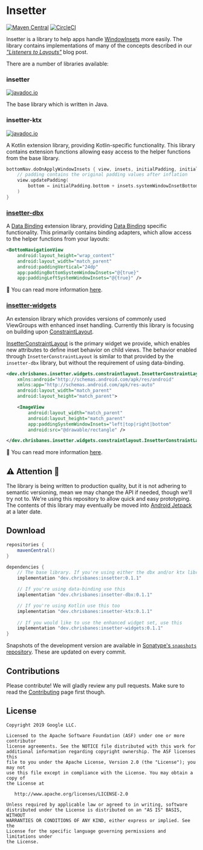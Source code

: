 # Insetter

[![Maven Central](https://maven-badges.herokuapp.com/maven-central/dev.chrisbanes/insetter/badge.svg)](https://search.maven.org/search?q=g:dev.chrisbanes%20insetter) [![CircleCI](https://circleci.com/gh/chrisbanes/insetter/tree/master.svg?style=svg)](https://circleci.com/gh/chrisbanes/insetter/tree/master)

Insetter is a library to help apps handle
[WindowInsets](https://developer.android.com/reference/android/view/WindowInsets.html) more easily.
The library contains implementations of many of the concepts described in our
[_"Listeners to Layouts"_](https://medium.com/androiddevelopers/windowinsets-listeners-to-layouts-8f9ccc8fa4d1)
blog post.

There are a number of libraries available:

### insetter
[![javadoc.io](https://javadoc.io/badge2/dev.chrisbanes/insetter/javadoc.io.svg)](https://javadoc.io/doc/dev.chrisbanes/insetter)

The base library which is written in Java.

### insetter-ktx
[![javadoc.io](https://javadoc.io/badge2/dev.chrisbanes/insetter-ktx/javadoc.io.svg)](https://javadoc.io/doc/dev.chrisbanes/insetter-ktx)

A Kotlin extension library, providing Kotlin-specific functionality. This library contains
extension functions allowing easy access to the helper functions from the base library.

``` kotlin
bottomNav.doOnApplyWindowInsets { view, insets, initialPadding, initialMargins ->
    // padding contains the original padding values after inflation
    view.updatePadding(
        bottom = initialPadding.bottom + insets.systemWindowInsetBottom
    )
}
```

### [insetter-dbx](dbx/)

A [Data Binding][databinding] extension library, providing [Data Binding][databinding] specific functionality.
This primarily contains binding adapters, which allow access to the helper functions from your layouts:

``` xml
<BottomNavigationView
    android:layout_height="wrap_content"
    android:layout_width="match_parent"
    android:paddingVertical="24dp"
    app:paddingBottomSystemWindowInsets="@{true}"
    app:paddingLeftSystemWindowInsets="@{true}" />
```

📖 You can read more information [here](dbx/).

### [insetter-widgets](widgets/)

An extension library which provides versions of commonly used ViewGroups with enhanced inset
handling. Currently this library is focusing on building upon 
[ConstraintLayout](https://developer.android.com/reference/androidx/constraintlayout/widget/ConstraintLayout.html).

[InsetterConstraintLayout](widgets/src/main/java/dev/chrisbanes/insetter/widgets/constraintlayout/InsetterConstraintLayout.java) is the
primary widget we provide, which enables new attributes to define inset behavior on child views.
The behavior enabled through `InsetterConstraintLayout` is similar to that provided by 
the `insetter-dbx` library, but without the requirement of using data-binding.

``` xml
<dev.chrisbanes.insetter.widgets.constraintlayout.InsetterConstraintLayout
    xmlns:android="http://schemas.android.com/apk/res/android"
    xmlns:app="http://schemas.android.com/apk/res-auto"
    android:layout_width="match_parent"
    android:layout_height="match_parent">

    <ImageView
        android:layout_width="match_parent"
        android:layout_height="match_parent"
        app:paddingSystemWindowInsets="left|top|right|bottom"
        android:src="@drawable/rectangle" />

</dev.chrisbanes.insetter.widgets.constraintlayout.InsetterConstraintLayout>
```

📖 You can read more information [here](widgets/).

## ⚠️ Attention 🚧

The library is being written to production quality, but it is not adhering to semantic versioning,
mean we may change the API if needed, though we'll try not to. We're using this repository to
allow quick and easy prototyping. The contents of this library may eventually be moved into
[Android Jetpack](https://android.googlesource.com/platform/frameworks/support/+/androidx-master-dev/README.md)
at a later date.

## Download

```groovy
repositories {
    mavenCentral()
}

dependencies {
    // The base library. If you're using either the dbx and/or ktx libraries, you don't need this
    implementation "dev.chrisbanes:insetter:0.1.1"

    // If you're using data-binding use this
    implementation "dev.chrisbanes:insetter-dbx:0.1.1"

    // If you're using Kotlin use this too
    implementation "dev.chrisbanes:insetter-ktx:0.1.1"
  
    // If you would like to use the enhanced widget set, use this
    implementation "dev.chrisbanes:insetter-widgets:0.1.1"
}
```

Snapshots of the development version are available in [Sonatype's `snapshots` repository][snap].
These are updated on every commit.

## Contributions

Please contribute! We will gladly review any pull requests.
Make sure to read the [Contributing](CONTRIBUTING.md) page first though.

## License

```
Copyright 2019 Google LLC.

Licensed to the Apache Software Foundation (ASF) under one or more contributor
license agreements. See the NOTICE file distributed with this work for
additional information regarding copyright ownership. The ASF licenses this
file to you under the Apache License, Version 2.0 (the "License"); you may not
use this file except in compliance with the License. You may obtain a copy of
the License at

   http://www.apache.org/licenses/LICENSE-2.0

Unless required by applicable law or agreed to in writing, software
distributed under the License is distributed on an "AS IS" BASIS, WITHOUT
WARRANTIES OR CONDITIONS OF ANY KIND, either express or implied. See the
License for the specific language governing permissions and limitations under
the License.
```

 [databinding]: https://developer.android.com/topic/libraries/data-binding
 [snap]: https://oss.sonatype.org/content/repositories/snapshots/
